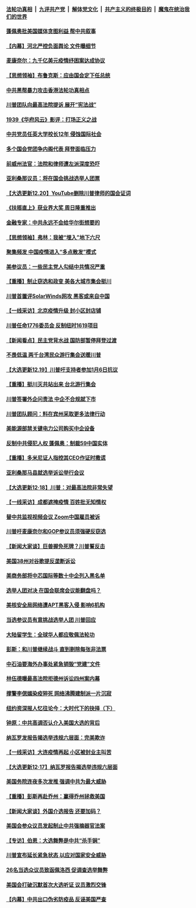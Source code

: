 

####  [法轮功真相](../../../../basic/blob/master/README.md?t=12211902) &nbsp;|&nbsp; [九评共产党](../../../../9ping.md/blob/master/README.md?t=12211902) &nbsp;|&nbsp; [解体党文化](../../../../jtdwh.md/blob/master/README.md?t=12211902)  &nbsp;|&nbsp; [共产主义的终极目的](../../../../gczydzjmd.md/blob/master/README.md?t=12211902) &nbsp;|&nbsp; [魔鬼在统治我们的世界](../../../../mgztzwmdsj.md/blob/master/README.md?t=12211902) 

#### [蓬佩奥批美国媒体贪图利益 帮中共叙事](../pages/nf4514/n12632894.md?t=12211902) 

#### [【内幕】河北严控负面舆论 文件曝细节](../pages/nf4514/n12632216.md?t=12211902) 

#### [麦康奈尔：九千亿美元疫情纾困案达成协议](../pages/nf4514/n12634637.md?t=12211902) 

#### [【思想领袖】布鲁克斯：应由国会定下任总统](../pages/nf4514/n12602277.md?t=12211902) 

#### [中共黑帮暴力攻击香港法轮功真相点](../pages/nf4514/n12634448.md?t=12211902) 

#### [川普团队向最高法院提诉 展开“宪法战”](../pages/nf4514/n12634263.md?t=12211902) 

#### [1939《华府风云》影评：打场正义之战](../pages/nf4514/n12632966.md?t=12211902) 

#### [中共党员任英大学校长12年 侵蚀国际社会](../pages/nf4514/n12633856.md?t=12211902) 

#### [多个国会党团争内阁代表 拜登面临压力](../pages/nf4514/n12633829.md?t=12211902) 

#### [前威州法官：法院和律师遭左派深度恐吓](../pages/nf4514/n12633751.md?t=12211902) 

#### [亚利桑那议员：将在国会挑战选举人团票](../pages/nf4514/n12633566.md?t=12211902) 

#### [【大选更新12.20】YouTube删除川普律师的国会证词](../pages/nf4514/n12633433.md?t=12211902) 

#### [《扶摇直上》获业界大奖 周日隆重推出](../pages/nf4514/n12632819.md?t=12211902) 

#### [金融专家：中共永远不会给华尔街想要的](../pages/nf4514/n12623470.md?t=12211902) 

#### [【思想领袖】弗林：我被“埋入”地下六尺](../pages/nf4514/n12628970.md?t=12211902) 

#### [聚集频发 中国疫情进入“多点散发”模式](../pages/nf4514/n12632619.md?t=12211902) 

#### [美参议员：一些民主党人勾结中共情况严重](../pages/nf4514/n12632609.md?t=12211902) 

#### [【重播】制止窃选和政变 美各大城市集会挺川](../pages/nf4514/n12632242.md?t=12211902) 

#### [川普首置评SolarWinds网攻 黑客或来自中国](../pages/nf4514/n12632320.md?t=12211902) 

#### [【一线采访】北京疫情升级 封小区封店铺](../pages/nf4514/n12631765.md?t=12211902) 

#### [川普任命1776委员会 反制纽时1619项目](../pages/nf4514/n12632181.md?t=12211902) 

#### [【新闻看点】民主党背水战 国防部暂停拜登过渡](../pages/nf4514/n12631030.md?t=12211902) 

#### [不畏低温 两千台湾民众游行集会送暖川普](../pages/nf4514/n12631913.md?t=12211902) 

#### [【大选更新12.19】川普吁支持者参加1月6日抗议](../pages/nf4514/n12631855.md?t=12211902) 

#### [【重播】挺川灭共站出来 台北游行集会](../pages/nf4514/n12626810.md?t=12211902) 

#### [川普签署外企问责法 中企不合规就下市](../pages/nf4514/n12631460.md?t=12211902) 

#### [川普团队顾问：料在宾州采取更多法律行动](../pages/nf4514/n12631308.md?t=12211902) 

#### [美能源部禁关键电力公司购买中企设备](../pages/nf4514/n12631090.md?t=12211902) 

#### [反制中共侵犯人权 蓬佩奥：制裁59中国实体](../pages/nf4514/n12630991.md?t=12211902) 

#### [【重播】多米尼证人指控其CEO作证时撒谎](../pages/nf4514/n12630544.md?t=12211902) 

#### [亚利桑那马县就选举诉讼举行会议](../pages/nf4514/n12629475.md?t=12211902) 

#### [【大选更新12·18】川普：对最高法院非常失望](../pages/nf4514/n12629751.md?t=12211902) 

#### [【一线采访】成都遮掩疫情 百姓批无知情权](../pages/nf4514/n12630805.md?t=12211902) 

#### [替中共监视视频会议 Zoom中国雇员被诉](../pages/nf4514/n12630739.md?t=12211902) 

#### [川普吁麦康奈尔和GOP参议员须强硬反窃选](../pages/nf4514/n12630731.md?t=12211902) 

#### [【新闻大家谈】巨兽握免死牌？川普誓反击](../pages/nf4514/n12630320.md?t=12211902) 

#### [美国38州对谷歌提反垄断诉讼](../pages/nf4514/n12630086.md?t=12211902) 

#### [美商务部将中芯国际等数十中企列入黑名单](../pages/nf4514/n12630222.md?t=12211902) 

#### [选举人团对决 在国会联席会议能翻盘吗？](../pages/nf4514/n12629629.md?t=12211902) 

#### [美核安全局网络遭APT黑客入侵 影响6机构](../pages/nf4514/n12628408.md?t=12211902) 

#### [当选参议员有意挑战选举人团 川普回应](../pages/nf4514/n12629029.md?t=12211902) 

#### [大陆留学生：全球华人都应敬佩法轮功](../pages/nf4514/n12629086.md?t=12211902) 

#### [彭斯：和川普继续战斗 直到剔除每张非法票](../pages/nf4514/n12628599.md?t=12211902) 

#### [中石油要海外办事处紧急销毁“党建”文件](../pages/nf4514/n12628284.md?t=12211902) 

#### [林伍德曝最高法院拒德州诉讼四州案内幕](../pages/nf4514/n12628480.md?t=12211902) 

#### [撑警李偲嫣染疫猝死 网络沸腾建制派一片沉寂](../pages/nf4514/n12628468.md?t=12211902) 

#### [纽约资深报人忆往论今：大时代下的抉择（下）](../pages/nf4514/n12625798.md?t=12211902) 

#### [钟原：中共高调否认介入美国大选的背后](../pages/nf4514/n12628186.md?t=12211902) 

#### [纳瓦罗发报告揭选举违规六层面：完美欺诈](../pages/nf4514/n12628200.md?t=12211902) 

#### [【一线采访】大连疫情再起 小区被封业主叫苦](../pages/nf4514/n12628197.md?t=12211902) 

#### [【大选更新12·17】纳瓦罗报告揭选举违规六层面](../pages/nf4514/n12627085.md?t=12211902) 

#### [美国务院连夜多次发推 强调中共为最大威胁](../pages/nf4514/n12628015.md?t=12211902) 

#### [【重播】彭斯再赴乔州：赢得乔州拯救美国](../pages/nf4514/n12627906.md?t=12211902) 

#### [【新闻大家谈】外国介选报告 还要加码？](../pages/nf4514/n12627681.md?t=12211902) 

#### [美国会参众议员发起制止中共强摘器官法案](../pages/nf4514/n12627668.md?t=12211902) 

#### [【专访】伯恩：大选舞弊是中共“杀手锏”](../pages/nf4514/n12626888.md?t=12211902) 

#### [川普宣布延长紧急状态 以应对国家安全威胁](../pages/nf4514/n12627138.md?t=12211902) 

#### [26名当选众议员致函佩洛西 促调查选举舞弊](../pages/nf4514/n12626445.md?t=12211902) 

#### [美国会打破沉默首次大选听证 议员激烈交锋](../pages/nf4514/n12626193.md?t=12211902) 

#### [【内幕】中共出口伪劣防疫品 反诬美国严查](../pages/nf4514/n12592597.md?t=12211902) 

